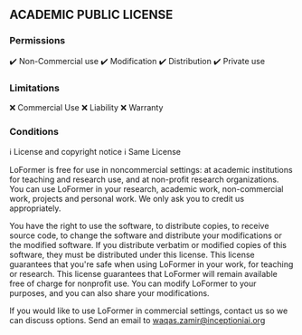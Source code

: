 ## ACADEMIC PUBLIC LICENSE

### Permissions
:heavy_check_mark: Non-Commercial use
:heavy_check_mark: Modification
:heavy_check_mark: Distribution
:heavy_check_mark: Private use

### Limitations
:x: Commercial Use
:x: Liability
:x: Warranty

### Conditions
:information_source: License and copyright notice
:information_source: Same License

LoFormer is free for use in noncommercial settings: at academic institutions for teaching and research use, and at non-profit research organizations.
You can use LoFormer in your research, academic work, non-commercial work, projects and personal work. We only ask you to credit us appropriately. 

You have the right to use the software, to distribute copies, to receive source code, to change the software and distribute your modifications or the modified software.
If you distribute verbatim or modified copies of this software, they must be distributed under this license.
This license guarantees that you're safe when using LoFormer in your work, for teaching or research.
This license guarantees that LoFormer will remain available free of charge for nonprofit use.
You can modify LoFormer to your purposes, and you can also share your modifications.

If you would like to use LoFormer in commercial settings, contact us so we can discuss options. Send an email to waqas.zamir@inceptioniai.org


